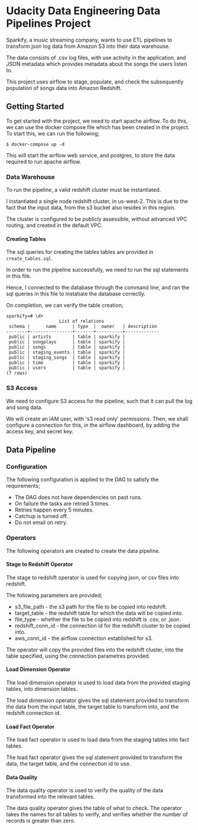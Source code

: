# Udacity Data Engineering Data Pipelines Project

Sparkify, a music streaming company, wants to use ETL pipelines to transform json log data from Amazon S3 into their data warehouse. 

The data consists of .csv log files, with use activity in the application, and JSON metadata which provides metadata about the songs the users listen to.

This project uses airflow to stage, populate, and check the subsequently population of songs data into Amazon Redshift. 

## Getting Started

To get started with the project, we need to start apache airflow. To do this, we can use the docker compose file which has been created in the project. To start this, we can run the following;

```
$ docker-compose up -d 
```

This will start the airflow web service, and postgres, to store the data required to run apache airflow. 

### Data Warehouse

To run the pipeline, a valid redshift cluster must be instantiated.

I instantiated a single node redshift cluster, in us-west-2. This is due to the fact that the input data, from the s3 bucket also resides in this region.

The cluster is configured to be publicly assessible, without advanced VPC routing, and created in the default VPC.

#### Creating Tables

The sql queries for creating the tables tables are provided in `create_tables.sql`.

In order to run the pipeline successfully, we need to run the sql statements in this file. 

Hence, I connected to the database through the command line, and ran the sql queries in this file to instatiate the database correctly.

On completion, we can verify the table creation;

```
sparkify=# \d+ 
                    List of relations
 schema |      name      | type  |  owner   | description 
--------+----------------+-------+----------+-------------
 public | artists        | table | sparkify | 
 public | songplays      | table | sparkify | 
 public | songs          | table | sparkify | 
 public | staging_events | table | sparkify | 
 public | staging_songs  | table | sparkify | 
 public | time           | table | sparkify | 
 public | users          | table | sparkify | 
(7 rows)
```

### S3 Access

We need to configure S3 access for the pipeline, such that it can pull the log and song data.

We will create an IAM user, with 's3 read only' permissions. Then, we shall configure a connection for this, in the airflow dashboard, by adding the access key, and secret key.

## Data Pipeline

### Configuration
 
The following configuration is applied to the DAG to satisfy the requirements;

* The DAG does not have dependencies on past runs.
* On failure the tasks are retried 3 times.
* Retries happen every 5 minutes.
* Catchup is turned off.
* Do not email on retry.

### Operators

The following operators are created to create the data pipeline.

#### Stage to Redshift Operator

The stage to redshift operator is used for copying json, or csv files into redshift.

The following parameters are provided;

* s3_file_path - the s3 path for the file to be copied into redshift.
* target_table - the redshift table for which the data will be copied into.
* file_type - whether the file to be copied into redshift is .csv, or .json.
* redshift_conn_id - the connection id for the redshift cluster to be copied into.
* aws_conn_id - the airflow connection established for s3.

The operator will copy the provided files into the redshift cluster, into the table specified, using the connection parametres provided.

#### Load Dimension Operator

The load dimension operator is used to load data from the provided staging tables, into dimension tables.

The load dimension operator gives the sql statement provided to transform the data from the input table, the target table to transform into, and the redshift connection id.

#### Load Fact Operator

The load fact operator is used to load data from the staging tables into fact tables. 

The load fact operator gives the sql statement provided to transform the data, the target table, and the connection id to use.

#### Data Quality

The data quality operator is used to verify the quality of the data transformed into the relevant tables. 

The data quality operator gives the table of what to check. The operator takes the names for all tables to verify, and verifies whether the number of records is greater than zero.

